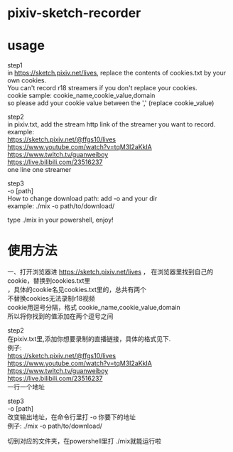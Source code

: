 # pixiv-sketch-recorder

# usage
step1</br>
in https://sketch.pixiv.net/lives, replace the contents of cookies.txt by your own cookies.</br>
You can't record r18 streamers if you don't replace your cookies.</br>
cookie sample:   cookie_name,cookie_value,domain </br>
so please add your cookie value between the ',' (replace cookie_value)</br>

step2</br>
in pixiv.txt, add the stream http link of the streamer you want to record.</br>
example: </br>
https://sketch.pixiv.net/@ffgs10/lives </br>
https://www.youtube.com/watch?v=tqM3I2aKkIA </br>
https://www.twitch.tv/guanweiboy </br>
https://live.bilibili.com/23516237 </br>
one line one streamer </br>

step3</br>
-o \[path\]</br>
How to change download path: add -o and your dir</br>
example: ./mix -o path/to/download/


type ./mix in your powershell, enjoy!


# 使用方法

一、打开浏览器进 https://sketch.pixiv.net/lives ， 在浏览器里找到自己的cookie，替换到cookies.txt里</br>
，具体的cookie名见cookies.txt里的，总共有两个</br>
不替换cookies无法录制r18视频</br>
cookie用逗号分隔，格式 cookie_name,cookie_value,domain</br>
所以将你找到的值添加在两个逗号之间


step2</br>
在pixiv.txt里,添加你想要录制的直播链接，具体的格式见下.</br>
例子: </br>
https://sketch.pixiv.net/@ffgs10/lives </br>
https://www.youtube.com/watch?v=tqM3I2aKkIA </br>
https://www.twitch.tv/guanweiboy </br>
https://live.bilibili.com/23516237 </br>
一行一个地址</br>

step3</br>
-o \[path\]</br>
改变输出地址，在命令行里打 -o 你要下的地址 </br>
例子: ./mix -o path/to/download/

切到对应的文件夹，在powershell里打 ./mix就能运行啦
